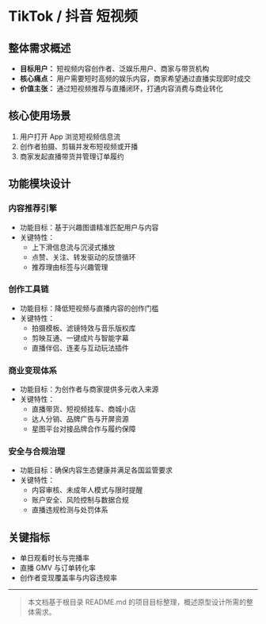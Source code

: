 # TikTok / 抖音 短视频

## 整体需求概述

- **目标用户：** 短视频内容创作者、泛娱乐用户、商家与带货机构
- **核心痛点：** 用户需要短时高频的娱乐内容，商家希望通过直播实现即时成交
- **价值主张：** 通过短视频推荐与直播闭环，打通内容消费与商业转化

## 核心使用场景

1. 用户打开 App 浏览短视频信息流
2. 创作者拍摄、剪辑并发布短视频或开播
3. 商家发起直播带货并管理订单履约

## 功能模块设计

### 内容推荐引擎

- 功能目标：基于兴趣图谱精准匹配用户与内容
- 关键特性：
  - 上下滑信息流与沉浸式播放
  - 点赞、关注、转发驱动的反馈循环
  - 推荐理由标签与兴趣管理

### 创作工具链

- 功能目标：降低短视频与直播内容的创作门槛
- 关键特性：
  - 拍摄模板、滤镜特效与音乐版权库
  - 剪映互通、一键成片与智能字幕
  - 直播伴侣、连麦与互动玩法插件

### 商业变现体系

- 功能目标：为创作者与商家提供多元收入来源
- 关键特性：
  - 直播带货、短视频挂车、商城小店
  - 达人分销、品牌广告与开屏资源
  - 星图平台对接品牌合作与履约保障

### 安全与合规治理

- 功能目标：确保内容生态健康并满足各国监管要求
- 关键特性：
  - 内容审核、未成年人模式与限时提醒
  - 账户安全、风险控制与数据合规
  - 直播违规检测与处罚体系

## 关键指标

- 单日观看时长与完播率
- 直播 GMV 与订单转化率
- 创作者变现覆盖率与内容违规率

---

> 本文档基于根目录 README.md 的项目目标整理，概述原型设计所需的整体需求。